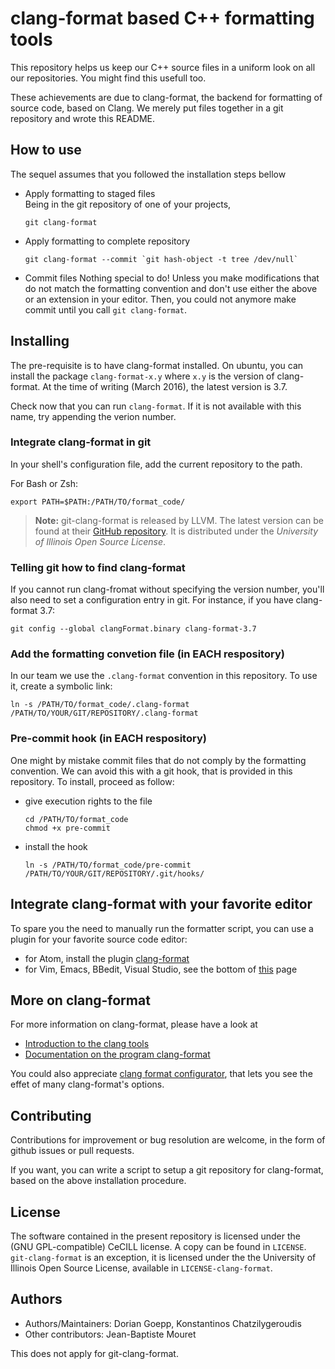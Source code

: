 # clang-format based C++ formatting tools

This repository helps us keep our C++ source files in a uniform look on all our repositories. You might find this usefull too.

These achievements are due to clang-format, the backend for formatting of source code, based on Clang. We merely put files together in a git repository and wrote this README.

## How to use
The sequel assumes that you followed the installation steps bellow

- Apply formatting to staged files  
  Being in the git repository of one of your projects,

  ```shell
  git clang-format
  ```
- Apply formatting to complete repository

  ```shell
  git clang-format --commit `git hash-object -t tree /dev/null`
  ```
- Commit files
  Nothing special to do! Unless you make modifications that do not match the formatting convention and don't use either the above or an extension in your editor. Then, you could not anymore make commit until you call `git clang-format`.

## Installing
The pre-requisite is to have clang-format installed. On ubuntu, you can install the package `clang-format-x.y` where `x.y` is the version of clang-format. At the time of writing (March 2016), the latest version is 3.7.

Check now that you can run `clang-format`. If it is not available with this name, try appending the verion number.

### Integrate clang-format in git
In your shell's configuration file, add the current repository to the path.

For Bash or Zsh:

```shell
export PATH=$PATH:/PATH/TO/format_code/
```

> **Note:** git-clang-format is released by LLVM. The latest version can be found at their [GitHub repository](https://github.com/llvm-mirror/clang/tree/master/tools/clang-format). It is distributed under the _University of Illinois Open Source License_.

### Telling git how to find clang-format
If you cannot run clang-fromat without specifying the version number, you'll also need to set a configuration entry in git. For instance, if you have clang-format 3.7:

```shell
git config --global clangFormat.binary clang-format-3.7
```

### Add the formatting convetion file (in EACH respository)
In our team we use the `.clang-format` convention in this repository. To use it, create a symbolic link:

```shell
ln -s /PATH/TO/format_code/.clang-format /PATH/TO/YOUR/GIT/REPOSITORY/.clang-format
```

### Pre-commit hook (in EACH respository)
One might by mistake commit files that do not comply by the formatting convention. We can avoid this with a git hook, that is provided in this repository. To install, proceed as follow:

- give execution rights to the file  
  ```shell
  cd /PATH/TO/format_code
  chmod +x pre-commit
  ```
- install the hook  
  ```shell
  ln -s /PATH/TO/format_code/pre-commit /PATH/TO/YOUR/GIT/REPOSITORY/.git/hooks/
  ```

## Integrate clang-format with your favorite editor
To spare you the need to manually run the formatter script, you can use a plugin for your favorite source code editor:

- for Atom, install the plugin [clang-format](https://github.com/LiquidHelium/atom-clang-format)
- for Vim, Emacs, BBedit, Visual Studio, see the bottom of [this](http://clang.llvm.org/docs/ClangFormat.html) page

## More on clang-format
For more information on clang-format, please have a look at

- [Introduction to the clang tools](http://clang.llvm.org/docs/ClangTools.html)
- [Documentation on the program clang-format](http://clang.llvm.org/docs/ClangFormat.html)

You could also appreciate [clang format configurator](http://zed0.co.uk/clang-format-configurator/), that lets you see the effet of many clang-format's options.

## Contributing
Contributions for improvement or bug resolution are welcome, in the form of github issues or pull requests.

If you want, you can write a script to setup a git repository for clang-format, based on the above installation procedure.

## License
The software contained in the present repository is licensed under the (GNU GPL-compatible) CeCILL license. A copy can be found in `LICENSE`. `git-clang-format` is an exception, it is licensed under the the University of Illinois Open Source License, available in `LICENSE-clang-format`.

## Authors

- Authors/Maintainers: Dorian Goepp, Konstantinos Chatzilygeroudis
- Other contributors: Jean-Baptiste Mouret

This does not apply for git-clang-format.